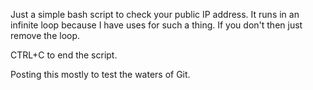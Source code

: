 Just a simple bash script to check your public IP address. 
It runs in an infinite loop because I have uses for such a thing. If you don't then just remove the loop.

CTRL+C to end the script.

Posting this mostly to test the waters of Git. 
